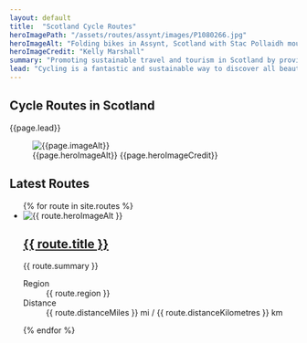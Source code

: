 ```yaml
---
layout: default
title:  "Scotland Cycle Routes"
heroImagePath: "/assets/routes/assynt/images/P1080266.jpg"
heroImageAlt: "Folding bikes in Assynt, Scotland with Stac Pollaidh mountain in the distance"
heroImageCredit: "Kelly Marshall"
summary: "Promoting sustainable travel and tourism in Scotland by providing inspiring scenic bicycle route information, with route stage details, GPS downloadable and printable routes and maps."
lead: "Cycling is a fantastic and sustainable way to discover all beauty that Scotland has to offer. You get to slow down and really enjoy the scenery and there is little impact on the environment. Not only does it keep you fit and healthy, but it costs less money since you aren't paying for a car hire or fuel. Touring Scotland by bicycle causes less impact on Scotland's public infrastructure than travelling by car and it is easy to take your bike on the train in Scotland. In short, one of the best ways to see Scotland is by bike because it is environmentally, socially and economically sustainable."
---
```

  <section class="text-light position-relative d-md-flex">
      <div class="container py-5">
          <div class="row">
              <div class="col col-md-5">
                  <h1 itemprop="name headline">Cycle Routes in Scotland</h1>
                  <p class="lead">{{page.lead}}</p>
              </div>
          </div>
      </div>
      <figure class="hero d-print-none">
          <img src="{{page.heroImagePath | prepend: site.baseurl | append: ?nf_resize=smartcrop&w=500}}" alt="{{page.imageAlt}}" loading="lazy" width="auto"/>
          <figcaption class="sr-only">
              <span>{{page.heroImageAlt}}</span>
              <span>{{page.heroImageCredit}}</span>
          </figcaption>
      </figure>
  </section>
  <section class="text-light py-5">
    <div class="container">
  <h2>Latest Routes</h2>
   <ul class="list-unstyled card-columns mt-5">
    {% for route in site.routes %}
      <li class="card bg-dark text-light border border-secondary">
        <img src="{{route.heroImagePath | prepend: site.baseurl | append: ?nf_resize=smartcrop&w=500}}" class="card-img-top" alt="{{ route.heroImageAlt }}" loading="lazy" width="auto" />
        <div class="card-body">
        <h2 class="card-title h5"><a class="stretched-link" href="{{ route.url }}">{{ route.title }}</a></h2>
        <p>{{ route.summary }}</p>
        </div>
        <div class="card-footer">
          <dl class="text-muted d-flex justify-content-between mb-0">
            <dt class="sr-only">Region</dt>
            <dd class="mb-0">{{ route.region }}</dd>
            <dt class="sr-only">Distance</dt>
            <dd class="mb-0">{{ route.distanceMiles }} mi / {{ route.distanceKilometres }} km</dd>
          </dl>
        </div>
      </li>
    {% endfor %}
  </ul>
  </div>
  </section>